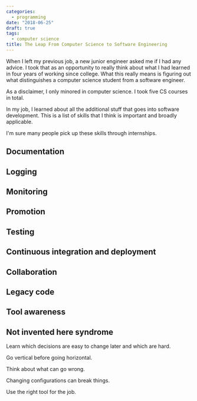 ```yaml
---
categories:
  - programming
date: "2018-06-25"
draft: true
tags:
  - computer science
title: The Leap From Computer Science to Software Engineering
---
```


When I left my previous job, a new junior engineer asked me if I had any
advice. I took that as an opportunity to really think about what I had learned
in four years of working since college. What this really means is figuring out
what distinguishes a computer science student from a software engineer.

As a disclaimer, I only minored in
computer science. I took five CS courses in total.

In my job, I learned about all the additional stuff that goes into software
development. This is a list of skills that I think is important and broadly
applicable.

I'm sure many people pick up these skills through internships.

## Documentation

## Logging

## Monitoring

## Promotion

## Testing

## Continuous integration and deployment

## Collaboration

## Legacy code

## Tool awareness

## Not invented here syndrome

Learn which decisions are easy to change later and which are hard.

Go vertical before going horizontal.

Think about what can go wrong.

Changing configurations can break things.

Use the right tool for the job.
